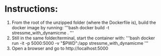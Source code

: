 # Instructions:
1. From the root of the unzipped folder (where the Dockerfile is), build the docker image by running: 
'''bash
docker build -t stressme_with_dynamicme .
'''
2. Still in the same folder/terminal, start the container with:
'''bash
docker run -it -p 5000:5000 -v "$PWD":/app stressme_with_dynamicme
'''
3. Open a browser and go to http://localhost:5000